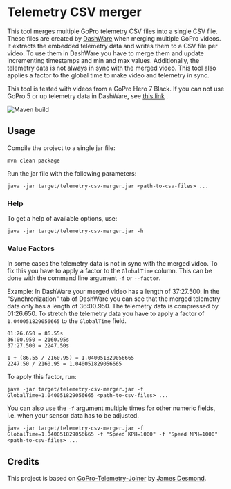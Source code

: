 # Telemetry CSV merger

This tool merges multiple GoPro telemetry CSV files into a single CSV file. These files are created
by [DashWare](http://www.dashware.net/) when merging multiple GoPro videos. It extracts the embedded telemetry data and
writes them to a CSV file per video. To use them in DashWare you have to merge them and update incrementing timestamps
and min and max values. Additionally, the telemetry data is not always in sync with the merged video. This tool also
applies a factor to the global time to make video and telemetry in sync.

This tool is tested with videos from a GoPro Hero 7 Black. If you can not use GoPro 5 or up telemetry data in DashWare,
see [this link](https://community.gopro.com/s/question/0D53b00008BtEN8CAN/hero-7-black-telemetry-not-showing-in-dashware-191)
.

![Maven build](https://github.com/dan-osterrath/telemetry-csv-merger/actions/workflows/maven.yml/badge.svg)

## Usage

Compile the project to a single jar file:

```shell
mvn clean package
```

Run the jar file with the following parameters:

```shell
java -jar target/telemetry-csv-merger.jar <path-to-csv-files> ...
```

### Help

To get a help of available options, use:

```shell
java -jar target/telemetry-csv-merger.jar -h
```

### Value Factors

In some cases the telemetry data is not in sync with the merged video. To fix this you have to apply a factor to
the `GlobalTime` column. This can be done with the command line argument `-f` or `--factor`.

Example: In DashWare your merged video has a length of 37:27.500. In the "Synchronization" tab of DashWare you can see
that the merged telemetry data only has a length of 36:00.950. The telemetry data is compressed by 01:26.650. To stretch
the telemetry data you have to apply a factor of `1.040051829056665` to the `GlobalTime` field.

```
01:26.650 = 86.55s
36:00.950 = 2160.95s
37:27.500 = 2247.50s

1 + (86.55 / 2160.95) = 1.040051829056665
2247.50 / 2160.95 = 1.040051829056665
```

To apply this factor, run:

```shell
java -jar target/telemetry-csv-merger.jar -f GlobalTime=1.040051829056665 <path-to-csv-files> ...
```

You can also use the `-f` argument multiple times for other numeric fields, i.e. when your sensor data has to be
adjusted.

```shell
java -jar target/telemetry-csv-merger.jar -f GlobalTime=1.040051829056665 -f "Speed KPH=1000" -f "Speed MPH=1000" <path-to-csv-files> ...
```

## Credits

This project is based on [GoPro-Telemetry-Joiner](https://github.com/jamesdesmond/GoPro-Telemetry-Joiner)
by [James Desmond](https://github.com/jamesdesmond).
